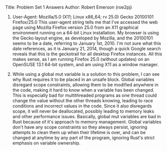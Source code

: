Title: Problem Set 1 Answers
Author: Robert Emerson (roe2pj)

1. User-Agent: Mozilla/5.0 (X11; Linux x86_64; rv 25.0) Gecko 20100101 Firefox/25.0 This user-agent string tells me that I've accessed the web page using Mozilla Firefox version 25.0 from an X11 graphical environment running on a 64-bit Linux installation. My browser is using the Gecko layout engine, as developed by Mozilla, and the 20100101 seems to be a date, referring to January 1st, 2010. I'm not sure what this date references, as it is January 21, 2014, though a quick Google search reveals that this is the geckotrail for all desktop Firefox instances. All this makes sense, as I am running Firefox 25.0 (without updates) on an OpenSUSE 13.1 64-bit system, and am using X11 as a window manager.

2. While using a global mut variable is a solution to this problem, I can see why Rust requires it to be placed in an unsafe block. Global variables disregard scope constraints, allowing them to be modified anywhere in the code, making it hard to know when a variable has been changed. This is especially bad for multithreaded programs as one thread could change the value without the other threads knowing, leading to race conditions and incorrect values in the code. Since it also disregards scope, it will never be deallocated, possibly leading to memory leaks and other performance issues. Basically, global mut variables are bad in Rust because of it's approach to memory management. Global variables don't have any scope constraints so they always persist, ignoring attempts to clean them up when their lifetime is over, and can be changed at anytime by any part of the program, ignoring Rust's strict emphasis on variable ownership.
